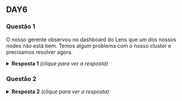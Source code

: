 ## DAY6

### Questão 1

O nosso gerente observou no dashboard do Lens que um dos nossos nodes não está
bem. Temos algum problema com o nosso cluster e precisamos resolver agora. 

<details>
  <summary><b>Resposta 1</b> <em>(clique para ver a resposta)</em></summary>

```bash
kubectl get nodes
ssh node_com_problema
ps -ef | grep kubelet
docker ps
systemctl status kubelet
journalctl -u kubelet
whereis kubelet
vim /etc/systemd/system/kubelet.service.d/10-kubeadm.conf # ARRUMAR O PATH DO
# systemctl edit --full kubelet # ainda podemos usar esse comando ao inves de
# alterar o arquivo
BINARIO DO KUBELET
systemctl daemon-reload
systemctl restart kubelet
systemctl status kubelet
journalctl -u kubelet
```
</details>

### Questão 2

<details>
  <summary><b>Resposta 2</b> <em>(clique para ver a resposta)</em></summary>
  
```bash

```
</details>
